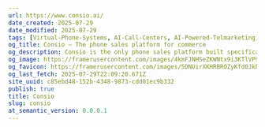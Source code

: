 ```yaml
---
url: https://www.consio.ai/
date_created: 2025-07-29
date_modified: 2025-07-29
tags: [Virtual-Phone-Systems, AI-Call-Centers, AI-Powered-Telmarketing, AI-Toolkit, Sales-AI, Helpdesk-AI]
og_title: Consio – The phone sales platform for commerce
og_description: Consio is the only phone sales platform built specifically for commerce merchants. Call, connect, and convert your top prospects into loyal customers.
og_image: https://framerusercontent.com/images/4kmFJNHSeZKWNtx9i3KTlVP9A.webp
og_favicon: https://framerusercontent.com/images/5DNUirXKHRBROZyKfd0JkhSiM.png
og_last_fetch: 2025-07-29T22:09:20.671Z
site_uuid: c85ebd48-152b-4348-9873-cdd01ec9b332
publish: true
title: Consio
slug: consio
at_semantic_version: 0.0.0.1
---
```

